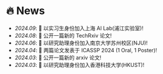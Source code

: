 # 🔥 News
- *2024.09*: 👥 以实习生身份加入上海 AI Lab(浦江实验室)!
- *2024.08*: 📨 公开一篇新的 TechRxiv 论文!
- *2024.06*: 👥 以研究助理身份加入南京大学苏州校区(NJU)!
- *2024.04*: 🎉 两篇论文发表于 ICASSP 2024 (1 Oral, 1 Poster)!
- *2024.03*: 📨 公开一篇新的 arxiv 论文!
- *2024.03*: 👥 以研究助理身份加入香港科技大学(HKUST)!
